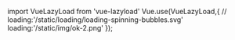 import VueLazyLoad from 'vue-lazyload'
Vue.use(VueLazyLoad,{
  // loading:'/static/loading/loading-spinning-bubbles.svg'
  loading:'/static/img/ok-2.png'
});

<a href="#"><img v-lazy="'/static/img/' + item.productImg" alt=""></a>
